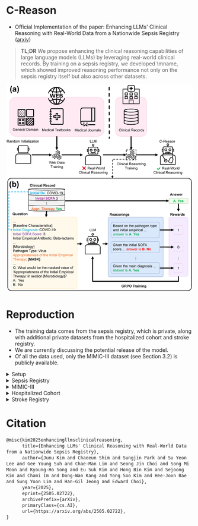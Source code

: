 # C-Reason

- Official Implementation of the paper: Enhancing LLMs' Clinical Reasoning with Real-World Data from a Nationwide Sepsis Registry ([arxiv](http://arxiv.org/abs/2505.02722))

> **TL;DR** We propose enhancing the clinical reasoning capabilities of large language models (LLMs) by leveraging real-world clinical records. 
By training on a sepsis registry, we developed \mname, which showed improved reasoning performance not only on the sepsis registry itself but also across other datasets.

![image](figures/main_fig.png)

# Reproduction
- The training data comes from the sepsis registry, which is private, along with additional private datasets from the hospitalized cohort and stroke registry.
- We are currently discussing the potential release of the model.
- Of all the data used, only the MIMIC-III dataset (see Section 3.2) is publicly available.

<details>
<summary> Setup </summary>

- We use devcontainer for reproducibility.
- Modify `.devcontainer/.env` to set environment variables.
- Build the devcontainer using vscode or using [devcontainer CLI](https://github.com/devcontainers/cli)
</details>

<details>
<summary> Sepsis Registry </summary>

- NOTE: This dataset is private.
- Preprocessing
    - ```python scripts/sepsis_preprocessing.py --metadata_path {METADATA_PATH} --data_path {DATA_PATH} --kor_to_eng_dict_path {KOR_TO_ENG_DICT_PATH} --output_path {OUTPUT_PATH}```
- Training
    - ```accelerate launch --config_file config/deepspeed.json main.py +launcher=grpo +dataset@dataset.grpo=grpo model_path=microsoft/phi-4 debug=false datset.grpo.data_path={OUTPUT_PATH}```

- Evaluation
    - ```python main.py +launcher=evaluate debug=false +dataset@dataset.grpo=grpo dataset.grpo.data_path={OUTPUT_PATH} model_path={MODEL_PATH}  dataset.sepsis_registry.all_victims=true dataset.sepsis_registry.num_eval_samples=99999999```
</details>


<details>
<summary> MIMIC-III </summary>

- Setup
    - ```git submodule init && git submodule update```
    - ```cd ehr_postgres && python --mimic_iii {MIMIC_III_PATH}```
    - ```cd ../mimic_sepsis && python preprocess.py && python sepsis_cohort.py --process_raw && cd ..```
- Measurement Prediction Preprocessing
    - ```python scripts/mimic_all_victims.py --data_path mimic_sepsis/sepsis_final_data_RAW_withTimes.csv --output_path {OUTPUT_PATH}```
- Mortality Prediction Preprocessing
    - ```python scripts/mimic_mort.py --data_path mimic_sepsis/sepsis_final_data_RAW_withTimes.csv --mimic_path {MIMIC_III_PATH} --output_path {OUTPUT_PATH}```
- Evaluation
    - ```python main.py +launcher=evaluate debug=false +dataset@dataset.grpo=grpo dataset.cache_dir={OUTPUT_PATH} model_path={MODEL_PATH}```
</details>


<details>
<summary> Hospitalized Cohort </summary>

- NOTE: This dataset is private.
- Preprocessing
    - ```python scripts/aki_preprocessing.py --data_path {DATA_PATH} --missing_path {MISSING_PATH} --metadata_path {METADATA_PATH} --feature_path {FEATURE_PATH} --output_path {OUTPUT_PATH}```
    - ```python scripts/aki_prediction.py --data_path {OUTPUT_PATH} --original_path {DATA_PATH} --output_path {PRED_PATH}```

- Evaluation
    - Denoising: ```python main.py +launcher=evaluate debug=false +dataset@dataset.aki_registry=aki_registry dataset.aki_registry.data_path={OUTPUT_PATH} model_path={MODEL_PATH} dataset.aki_registry.all_victims=true dataset.aki_registry.num_eval_samples=99999999```
    - AKI Prediction: ```python main.py +launcher=evaluate debug=false +dataset@dataset.aki_registry=aki_registry dataset.aki_registry.cache_dir={PRED_PATH} model_path={MODEL_PATH}```
</details>

<details>
<summary> Stroke Registry </summary>

- NOTE: This dataset is private.
- Preprocessing
    - ```python scripts/stroke_preprocessing.py --metadata_path {METADATA_PATH} --data_path {DATA_PATH} --nihss_path {NIHSS_PATH} --additional_path {ADDITIONAL_PATH} --kor_to_eng_dict_path {KOR_TO_ENG_DICT_PATH} --output_path {OUTPUT_PATH}```
    - ```python scripts/stroke_mrs3mo.py --input_path {OUTPUT_PATH} --output_path {PRED_PATH}```
- Evaluation
    - Denoising: ```python main.py +launcher=evaluate debug=false +dataset@dataset.stroke_registry=stroke_registry dataset.stroke_registry.data_path={OUTPUT_PATH} model_path={MODEL_PATH} dataset.stroke_registry.all_victims=true dataset.stroke_registry.num_eval_samples=99999999```
    - Prediction: ```python main.py +launcher=evaluate debug=false +dataset@dataset.stroke_registry=stroke_registry dataset.stroke_registry.cache_dir={PRED_PATH} model_path={MODEL_PATH}```
</details>


# Citation
```
@misc{kim2025enhancingllmsclinicalreasoning,
      title={Enhancing LLMs' Clinical Reasoning with Real-World Data from a Nationwide Sepsis Registry}, 
      author={Junu Kim and Chaeeun Shim and Sungjin Park and Su Yeon Lee and Gee Young Suh and Chae-Man Lim and Seong Jin Choi and Song Mi Moon and Kyoung-Ho Song and Eu Suk Kim and Hong Bin Kim and Sejoong Kim and Chami Im and Dong-Wan Kang and Yong Soo Kim and Hee-Joon Bae and Sung Yoon Lim and Han-Gil Jeong and Edward Choi},
      year={2025},
      eprint={2505.02722},
      archivePrefix={arXiv},
      primaryClass={cs.AI},
      url={https://arxiv.org/abs/2505.02722}, 
}
```
